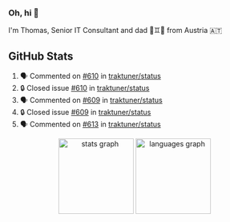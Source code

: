 ### Oh, hi 👋

I'm Thomas, Senior IT Consultant and dad 👶♊️👶 from Austria 🇦🇹

<!--
**traktuner/traktuner** is a ✨ _special_ ✨ repository because its `README.md` (this file) appears on your GitHub profile.

Here are some ideas to get you started:

- 🔭 I’m currently working on ...
- 🌱 I’m currently learning ...
- 👯 I’m looking to collaborate on ...
- 🤔 I’m looking for help with ...
- 💬 Ask me about ...
- 📫 How to reach me: ...
- 😄 Pronouns: ...
- ⚡ Fun fact: ...
-->

</div>

## GitHub Stats
<!--START_SECTION:activity-->
1. 🗣 Commented on [#610](https://github.com/traktuner/status/issues/610#issuecomment-3149078469) in [traktuner/status](https://github.com/traktuner/status)
2. 🔒 Closed issue [#610](https://github.com/traktuner/status/issues/610) in [traktuner/status](https://github.com/traktuner/status)
3. 🗣 Commented on [#609](https://github.com/traktuner/status/issues/609#issuecomment-3149078379) in [traktuner/status](https://github.com/traktuner/status)
4. 🔒 Closed issue [#609](https://github.com/traktuner/status/issues/609) in [traktuner/status](https://github.com/traktuner/status)
5. 🗣 Commented on [#613](https://github.com/traktuner/status/issues/613#issuecomment-3149078183) in [traktuner/status](https://github.com/traktuner/status)
<!--END_SECTION:activity-->

<div align="center">
  <img src="https://github-readme-stats.vercel.app/api?username=traktuner&hide_title=false&hide_rank=false&show_icons=true&include_all_commits=true&count_private=true&disable_animations=false&theme=dracula&locale=en&hide_border=false&order=1" height="150" alt="stats graph"  />
  <img src="https://github-readme-stats.vercel.app/api/top-langs?username=traktuner&locale=en&hide_title=false&layout=compact&card_width=320&langs_count=5&theme=dracula&hide_border=false&order=2" height="150" alt="languages graph"  />
</div>
